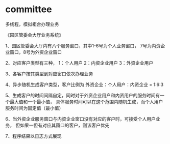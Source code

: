 # committee
多线程，模拟柜台办理业务

《园区管委会大厅业务系统》

1、园区管委会大厅内有八个服务窗口，其中1-6号为个人业务窗口，
7号为内资企业窗口，8号为外资企业窗口

2、对应客户类型有三种，	1：个人用户 	2：内资企业用户 	3：外资企业用户

3、各客户按其类型到对应窗口依次办理业务

4、异步随机生成客户类型，客户比例为  外资企业：个人用户：内资企业  = 1:6:3

5、生成客户的时间间隔自定，同时对于外资企业用户和内资用户的服务时间有一个最大值和一个最小值，
具体服务时间可以在这个范围内随机生成，而个人用户服务时间为固定值（最小值）

6、当外资企业服务窗口与内资企业窗口没有对应的客户时，可接受个人用户业务，
但如果一但有对应其窗口的客户，则该客户优先  

7、程序结果以日志方式展现
